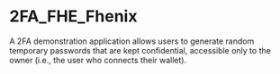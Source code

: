 # 2FA_FHE_Fhenix
A 2FA demonstration application allows users to generate random temporary passwords that are kept confidential, accessible only to the owner (i.e., the user who connects their wallet). 
